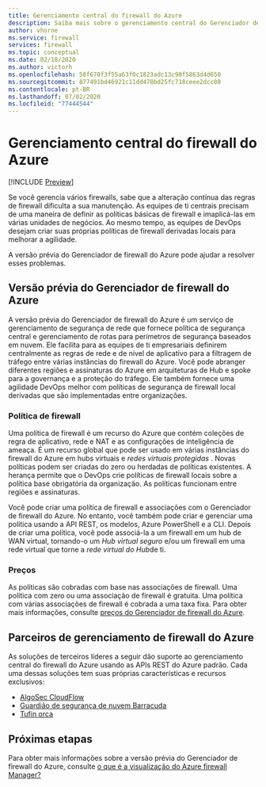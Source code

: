 ```yaml
---
title: Gerenciamento central do firewall do Azure
description: Saiba mais sobre o gerenciamento central do Gerenciador de firewall do Azure
author: vhorne
ms.service: firewall
services: firewall
ms.topic: conceptual
ms.date: 02/18/2020
ms.author: victorh
ms.openlocfilehash: 58f670f3f55a63f0c1823adc13c98f5863d4d650
ms.sourcegitcommit: 877491bd46921c11dd478bd25fc718ceee2dcc08
ms.contentlocale: pt-BR
ms.lasthandoff: 07/02/2020
ms.locfileid: "77444544"
---
```

# <a name="azure-firewall-central-management"></a>Gerenciamento central do firewall do Azure

[!INCLUDE [Preview](../../includes/firewall-manager-preview-notice.md)]

Se você gerencia vários firewalls, sabe que a alteração contínua das regras de firewall dificulta a sua manutenção. As equipes de ti centrais precisam de uma maneira de definir as políticas básicas de firewall e imaplicá-las em várias unidades de negócios. Ao mesmo tempo, as equipes de DevOps desejam criar suas próprias políticas de firewall derivadas locais para melhorar a agilidade.

A versão prévia do Gerenciador de firewall do Azure pode ajudar a resolver esses problemas.


## <a name="azure-firewall-manager-preview"></a>Versão prévia do Gerenciador de firewall do Azure

A versão prévia do Gerenciador de firewall do Azure é um serviço de gerenciamento de segurança de rede que fornece política de segurança central e gerenciamento de rotas para perímetros de segurança baseados em nuvem. Ele facilita para as equipes de ti empresariais definirem centralmente as regras de rede e de nível de aplicativo para a filtragem de tráfego entre várias instâncias do firewall do Azure. Você pode abranger diferentes regiões e assinaturas do Azure em arquiteturas de Hub e spoke para a governança e a proteção do tráfego. Ele também fornece uma agilidade DevOps melhor com políticas de segurança de firewall local derivadas que são implementadas entre organizações.

### <a name="firewall-policy"></a>Política de firewall

Uma política de firewall é um recurso do Azure que contém coleções de regra de aplicativo, rede e NAT e as configurações de inteligência de ameaça. É um recurso global que pode ser usado em várias instâncias do firewall do Azure em hubs virtuais e *redes virtuais* *protegidas* . Novas políticas podem ser criadas do zero ou herdadas de políticas existentes. A herança permite que o DevOps crie políticas de firewall locais sobre a política base obrigatória da organização. As políticas funcionam entre regiões e assinaturas.
 
Você pode criar uma política de firewall e associações com o Gerenciador de firewall do Azure. No entanto, você também pode criar e gerenciar uma política usando a API REST, os modelos, Azure PowerShell e a CLI. Depois de criar uma política, você pode associá-la a um firewall em um hub de WAN virtual, tornando-o um *Hub virtual seguro* e/ou um firewall em uma rede virtual que torne a *rede virtual do Hub*de ti.

### <a name="pricing"></a>Preços

As políticas são cobradas com base nas associações de firewall. Uma política com zero ou uma associação de firewall é gratuita. Uma política com várias associações de firewall é cobrada a uma taxa fixa. Para obter mais informações, consulte [preços do Gerenciador de firewall do Azure](https://azure.microsoft.com/pricing/details/firewall-manager/).

## <a name="azure-firewall-management-partners"></a>Parceiros de gerenciamento de firewall do Azure

As soluções de terceiros líderes a seguir dão suporte ao gerenciamento central do firewall do Azure usando as APIs REST do Azure padrão. Cada uma dessas soluções tem suas próprias características e recursos exclusivos:

- [AlgoSec CloudFlow](https://www.algosec.com/azure/) 
- [Guardião de segurança de nuvem Barracuda](https://www.barracuda.com/products/cloudsecurityguardian/for_azure)
- [Tufin orca](https://www.tufin.com/products/tufin-orca)


## <a name="next-steps"></a>Próximas etapas

Para obter mais informações sobre a versão prévia do Gerenciador de firewall do Azure, consulte [o que é a visualização do Azure firewall Manager?](../firewall-manager/overview.md)
